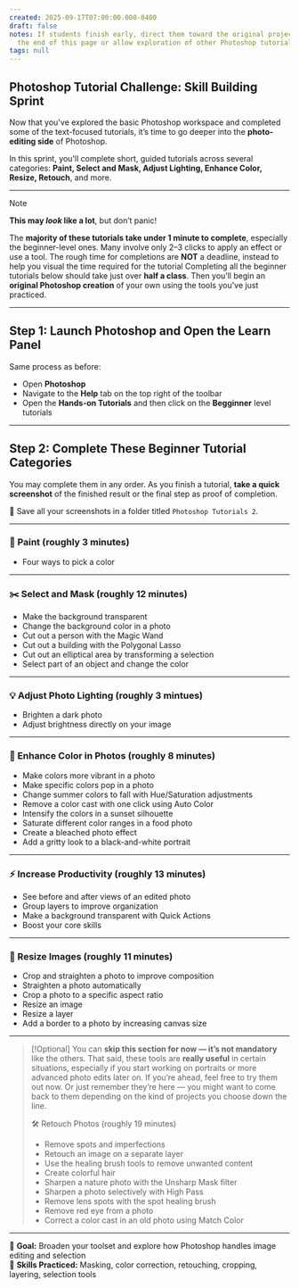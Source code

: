 ```yaml
---
created: 2025-09-17T07:00:00.000-0400
draft: false
notes: If students finish early, direct them toward the original project prompt at
  the end of this page or allow exploration of other Photoshop tutorial categories.
tags: null
---
```


## Photoshop Tutorial Challenge: Skill Building Sprint

Now that you've explored the basic Photoshop workspace and completed some of the text-focused tutorials, it’s time to go deeper into the **photo-editing side** of Photoshop.

In this sprint, you'll complete short, guided tutorials across several categories: **Paint, Select and Mask, Adjust Lighting, Enhance Color, Resize, Retouch**, and more.

---

> [!NOTE]
> **This may *look* like a lot**, but don’t panic!
>
> The **majority of these tutorials take under 1 minute to complete**, especially the beginner-level ones. Many involve only 2–3 clicks to apply an effect or use a tool.
>The rough time for completions are **NOT** a deadline, instead to help you visual the time required for the tutorial
> Completing all the beginner tutorials below should take just over **half a class**. Then you’ll begin an **original Photoshop creation** of your own using the tools you've just practiced.

---

## Step 1: Launch Photoshop and Open the Learn Panel

Same process as before:

- Open **Photoshop**
- Navigate to the **Help** tab on the top right of the toolbar
- Open the **Hands-on Tutorials** and then click on the **Begginner** level tutorials

---

## Step 2: Complete These Beginner Tutorial Categories

You may complete them in any order. As you finish a tutorial, **take a quick screenshot** of the finished result or the final step as proof of completion.

📁 Save all your screenshots in a folder titled `Photoshop Tutorials 2`.

---

### 🎨 Paint (roughly 3 minutes)

- Four ways to pick a color

---

### ✂️ Select and Mask (roughly 12 minutes)

- Make the background transparent  
- Change the background color in a photo  
- Cut out a person with the Magic Wand  
- Cut out a building with the Polygonal Lasso  
- Cut out an elliptical area by transforming a selection  
- Select part of an object and change the color

---

### 💡 Adjust Photo Lighting (roughly 3 mintues)

- Brighten a dark photo  
- Adjust brightness directly on your image

---

### 🌈 Enhance Color in Photos (roughly 8 minutes)

- Make colors more vibrant in a photo  
- Make specific colors pop in a photo  
- Change summer colors to fall with Hue/Saturation adjustments  
- Remove a color cast with one click using Auto Color  
- Intensify the colors in a sunset silhouette  
- Saturate different color ranges in a food photo  
- Create a bleached photo effect  
- Add a gritty look to a black-and-white portrait

---

### ⚡ Increase Productivity (roughly 13 minutes)

- See before and after views of an edited photo  
- Group layers to improve organization  
- Make a background transparent with Quick Actions  
- Boost your core skills

---

### 📐 Resize Images (roughly 11 minutes)

- Crop and straighten a photo to improve composition  
- Straighten a photo automatically  
- Crop a photo to a specific aspect ratio  
- Resize an image  
- Resize a layer  
- Add a border to a photo by increasing canvas size

---
>[!Optional] 
>You can **skip this section for now — it’s not mandatory** like the others.
>That said, these tools are **really useful** in certain situations, especially if you start working on portraits or more advanced photo edits later on.
>If you’re ahead, feel free to try them out now. Or just remember they’re here — you might want to come back to them depending on the kind of projects you choose down the line.
>
>🛠️ Retouch Photos (roughly 19 minutes)
>- Remove spots and imperfections  
>- Retouch an image on a separate layer  
>- Use the healing brush tools to remove unwanted content  
>- Create colorful hair  
>- Sharpen a nature photo with the Unsharp Mask filter  
>- Sharpen a photo selectively with High Pass  
>- Remove lens spots with the spot healing brush  
>- Remove red eye from a photo  
>- Correct a color cast in an old photo using Match Color

---

🎯 **Goal:** Broaden your toolset and explore how Photoshop handles image editing and selection  
🧠 **Skills Practiced:** Masking, color correction, retouching, cropping, layering, selection tools